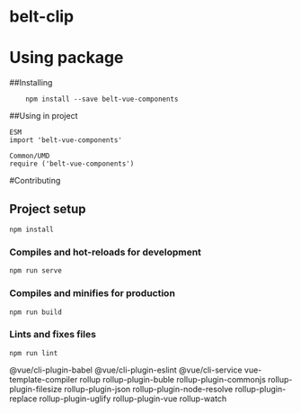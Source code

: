 # belt-clip
# Using package
##Installing
```
    npm install --save belt-vue-components
```
##Using in project
```
ESM
import 'belt-vue-components'

Common/UMD
require ('belt-vue-components')
```

#Contributing
## Project setup
```
npm install
```

### Compiles and hot-reloads for development
```
npm run serve
```

### Compiles and minifies for production
```
npm run build
```

### Lints and fixes files
```
npm run lint
```



@vue/cli-plugin-babel @vue/cli-plugin-eslint @vue/cli-service vue-template-compiler rollup rollup-plugin-buble rollup-plugin-commonjs rollup-plugin-filesize rollup-plugin-json rollup-plugin-node-resolve rollup-plugin-replace rollup-plugin-uglify rollup-plugin-vue rollup-watch